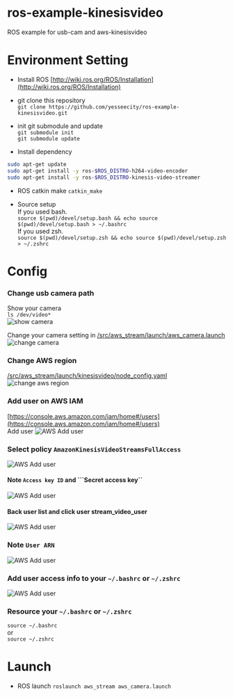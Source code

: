 # ros-example-kinesisvideo
ROS example for usb-cam and aws-kinesisvideo

# Environment Setting
* Install ROS [http://wiki.ros.org/ROS/Installation](http://wiki.ros.org/ROS/Installation)  

* git clone this repository  
```git clone https://github.com/yesseecity/ros-example-kinesisvideo.git```

* init git submodule and update  
```git submodule init```  
```git submodule update```  

* Install dependency  
```sh 
sudo apt-get update
sudo apt-get install -y ros-$ROS_DISTRO-h264-video-encoder  
sudo apt-get install -y ros-$ROS_DISTRO-kinesis-video-streamer
```

* ROS catkin make
```catkin_make```

* Source setup  
If you used bash.  
```source $(pwd)/devel/setup.bash && echo source $(pwd)/devel/setup.bash > ~/.bashrc```  
If you used zsh.  
```source $(pwd)/devel/setup.zsh && echo source $(pwd)/devel/setup.zsh > ~/.zshrc```


# Config

### Change usb camera path
Show your camera  
```ls /dev/video*```  
![show camera](/images/show_camera.png)  

Change your camera setting in [/src/aws_stream/launch/aws_camera.launch](/src/aws_stream/launch/aws_camera.launch)  
![change camera](/images/change_camera.png)  

### Change AWS region
[/src/aws_stream/launch/kinesisvideo/node_config.yaml](/src/aws_stream/launch/kinesisvideo/node_config.yaml)
![change aws region](/images/change_aws_region.png)

### Add user on AWS IAM 
[https://console.aws.amazon.com/iam/home#/users](https://console.aws.amazon.com/iam/home#/users)  
Add user
![AWS Add user](/images/iam_add_user_1.png)  

### Select policy ```AmazonKinesisVideoStreamsFullAccess```
![AWS Add user](/images/iam_add_user_2.png)

#### Note ```Access key ID``` and ```Secret access key``  
![AWS Add user](/images/iam_add_user_3.png)  

#### Back user list and click user stream_video_user  
![AWS Add user](/images/iam_add_user_4.png)  

### Note ```User ARN```  
![AWS Add user](/images/iam_add_user_5.png)  

### Add user access info to your ```~/.bashrc``` or ```~/.zshrc```  
![AWS Add user](/images/iam_add_user_6.png)  

### Resource your  ```~/.bashrc``` or ```~/.zshrc```  
```source ~/.bashrc```  
or  
```source ~/.zshrc```  

# Launch
* ROS launch
```roslaunch aws_stream aws_camera.launch```  
